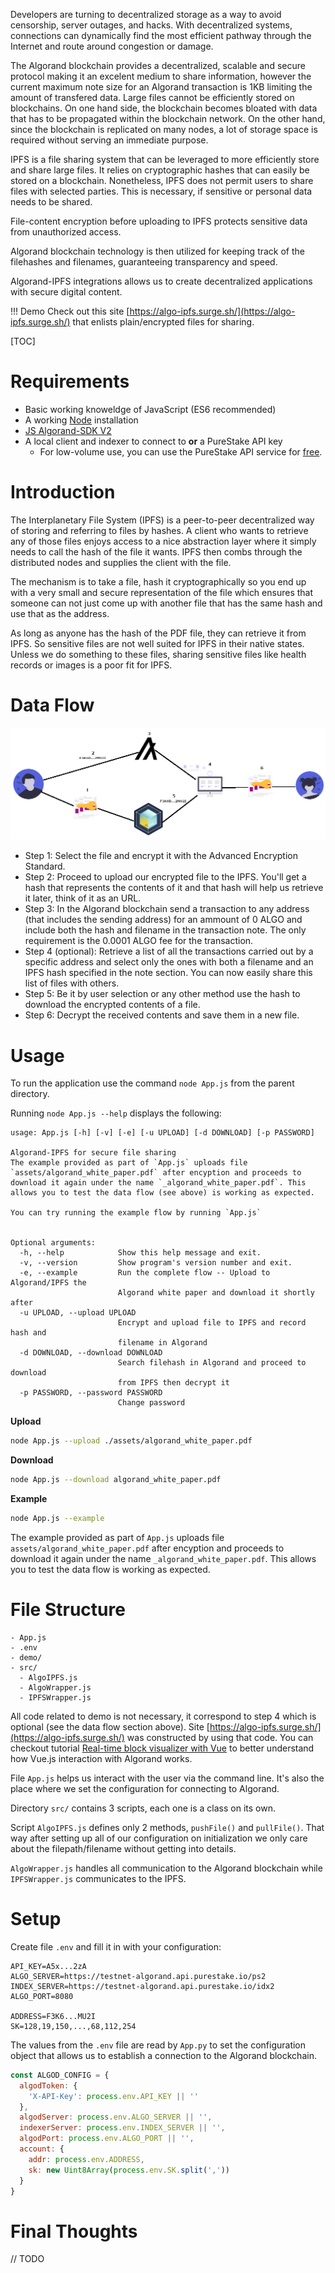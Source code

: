 Developers are turning to decentralized storage as a way to avoid censorship, server outages, and hacks. With decentralized systems, connections can dynamically find the most efficient pathway through the Internet and route around congestion or damage.

The Algorand blockchain provides a decentralized, scalable and secure protocol making it an excelent medium to share information, however the current maximum note size for an Algorand transaction is 1KB limiting the amount of transfered data.
Large files cannot be efficiently stored on blockchains. On one hand side, the blockchain becomes bloated with data that has to be propagated within the blockchain network. On the other hand, since the blockchain is replicated on many nodes, a lot of storage space is required without serving an immediate purpose.

IPFS is a file sharing system that can be leveraged to more efficiently store and share large files. It relies on cryptographic hashes that can easily be stored on a blockchain. Nonetheless, IPFS does not permit users to share files with selected parties. This is necessary, if sensitive or personal data needs to be shared.

File-content encryption before uploading to IPFS protects sensitive data from unauthorized access.

Algorand blockchain technology is then utilized for keeping track of the filehashes and filenames, guaranteeing transparency and speed.

Algorand-IPFS integrations allows us to create decentralized applications with secure digital content.

!!! Demo
Check out this site [https://algo-ipfs.surge.sh/](https://algo-ipfs.surge.sh/) that enlists plain/encrypted files for sharing.

[TOC]

# Requirements 

* Basic working knoweldge of JavaScript (ES6 recommended)
* A working [Node](https://nodejs.org/) installation
* [JS Algorand-SDK V2](https://github.com/algorand/js-algorand-sdk)
* A local client and indexer to connect to **or** a PureStake API key
  * For low-volume use, you can use the PureStake API service for [free](https://www.purestake.com/technology/algorand-api/). 

# Introduction

The Interplanetary File System (IPFS) is a peer-to-peer decentralized way of storing and referring to files by hashes. A client who wants to retrieve any of those files enjoys access to a nice abstraction layer where it simply needs to call the hash of the file it wants. IPFS then combs through the distributed nodes and supplies the client with the file.

The mechanism is to take a file, hash it cryptographically so you end up with a very small and secure representation of the file which ensures that someone can not just come up with another file that has the same hash and use that as the address.

As long as anyone has the hash of the PDF file, they can retrieve it from IPFS. So sensitive files are not well suited for IPFS in their native states. Unless we do something to these files, sharing sensitive files like health records or images is a poor fit for IPFS.

# Data Flow

![Algorand-IPFS Flow Diagram](assets/algo-ipfs-flow.png?raw=true "Algorand-IPFS Flow Diagram")

+ Step 1: Select the file and encrypt it with the Advanced Encryption Standard.
+ Step 2: Proceed to upload our encrypted file to the IPFS. You'll get a hash that represents the contents of it and that hash will help us retrieve it later, think of it as an URL.
+ Step 3: In the Algorand blockchain send a transaction to any address (that includes the sending address) for an ammount of 0 ALGO and include both the hash and filename in the transaction note. The only requirement is the 0.0001 ALGO fee for the transaction.
+ Step 4 (optional): Retrieve a list of all the transactions carried out by a specific address and select only the ones with both a filename and an IPFS hash specified in the note section. You can now easily share this list of files with others.
+ Step 5: Be it by user selection or any other method use the hash to download the encrypted contents of a file.
+ Step 6: Decrypt the received contents and save them in a new file.

# Usage

To run the application use the command `node App.js` from the parent directory.

Running `node App.js --help` displays the following:

```
usage: App.js [-h] [-v] [-e] [-u UPLOAD] [-d DOWNLOAD] [-p PASSWORD]

Algorand-IPFS for secure file sharing
The example provided as part of `App.js` uploads file `assets/algorand_white_paper.pdf` after encyption and proceeds to download it again under the name `_algorand_white_paper.pdf`. This allows you to test the data flow (see above) is working as expected.

You can try running the example flow by running `App.js`


Optional arguments:
  -h, --help            Show this help message and exit.
  -v, --version         Show program's version number and exit.
  -e, --example         Run the complete flow -- Upload to Algorand/IPFS the
                        Algorand white paper and download it shortly after
  -u UPLOAD, --upload UPLOAD
                        Encrypt and upload file to IPFS and record hash and
                        filename in Algorand
  -d DOWNLOAD, --download DOWNLOAD
                        Search filehash in Algorand and proceed to download
                        from IPFS then decrypt it
  -p PASSWORD, --password PASSWORD
                        Change password
```

**Upload**

```bash
node App.js --upload ./assets/algorand_white_paper.pdf
```

**Download**

```bash
node App.js --download algorand_white_paper.pdf
```

**Example**

```bash
node App.js --example
```

The example provided as part of `App.js` uploads file `assets/algorand_white_paper.pdf` after encyption and proceeds to download it again under the name `_algorand_white_paper.pdf`. This allows you to test the data flow is working as expected.

# File Structure

```
- App.js
- .env
- demo/
- src/
  - AlgoIPFS.js
  - AlgoWrapper.js
  - IPFSWrapper.js
```

All code related to demo is not necessary, it correspond to step 4 which is optional (see the data flow section above). Site [https://algo-ipfs.surge.sh/](https://algo-ipfs.surge.sh/) was constructed by using that code. You can checkout tutorial [Real-time block visualizer with Vue](https://developer.algorand.org/tutorials/real-time-block-visualizer-vue/) to better understand how Vue.js interaction with Algorand works.

File `App.js` helps us interact with the user via the command line. It's also the place where we set the configuration for connecting to Algorand.

Directory `src/` contains 3 scripts, each one is a class on its own.

Script `AlgoIPFS.js` defines only 2 methods, `pushFile()` and `pullFile()`. That way after setting up all of our configuration on initialization we only care about the filepath/filename without getting into details.

`AlgoWrapper.js` handles all communication to the Algorand blockchain while `IPFSWrapper.js` communicates to the IPFS.

# Setup

Create file `.env` and fill it in with your configuration:

```
API_KEY=A5x...2zA
ALGO_SERVER=https://testnet-algorand.api.purestake.io/ps2
INDEX_SERVER=https://testnet-algorand.api.purestake.io/idx2
ALGO_PORT=8080

ADDRESS=F3K6...MU2I
SK=128,19,150,...,68,112,254
```

The values from the `.env` file are read by `App.py` to set the configuration object that allows us to establish a connection to the Algorand blockchain.

```js
const ALGOD_CONFIG = {
  algodToken: {
    'X-API-Key': process.env.API_KEY || ''
  },
  algodServer: process.env.ALGO_SERVER || '',
  indexerServer: process.env.INDEX_SERVER || '',
  algodPort: process.env.ALGO_PORT || '',
  account: {
    addr: process.env.ADDRESS,
    sk: new Uint8Array(process.env.SK.split(','))
  }
}
```

# Final Thoughts

// TODO
